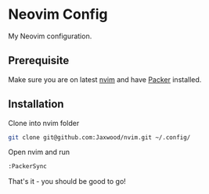 # Neovim Config

My Neovim configuration.

## Prerequisite

Make sure you are on latest [nvim](https://neovim.io/) and have [Packer](https://github.com/wbthomason/packer.nvim) installed.

## Installation

Clone into nvim folder

```sh
git clone git@github.com:Jaxwood/nvim.git ~/.config/  
```

Open nvim and run

```sh
:PackerSync
```

That's it - you should be good to go!


